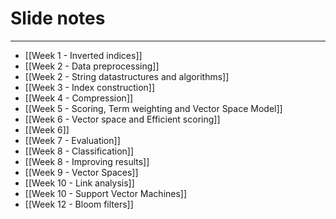 
# Slide notes
---
* [[Week 1 - Inverted indices]]
* [[Week 2 - Data preprocessing]]
* [[Week 2 - String datastructures and algorithms]]
* [[Week 3 - Index construction]]
* [[Week 4 - Compression]]
* [[Week 5 - Scoring, Term weighting and Vector Space Model]]
* [[Week 6 - Vector space and Efficient scoring]]
* [[Week 6]]
* [[Week 7 - Evaluation]]
* [[Week 8 - Classification]]
* [[Week 8 - Improving results]]
* [[Week 9 - Vector Spaces]]
* [[Week 10 - Link analysis]]
* [[Week 10 - Support Vector Machines]]
* [[Week 12 - Bloom filters]]